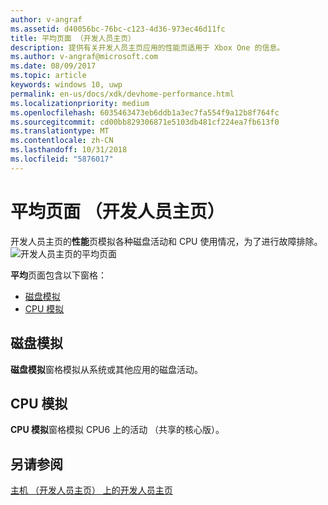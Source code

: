 ```yaml
---
author: v-angraf
ms.assetid: d40056bc-76bc-c123-4d36-973ec46d11fc
title: 平均页面 （开发人员主页）
description: 提供有关开发人员主页应用的性能页适用于 Xbox One 的信息。
ms.author: v-angraf@microsoft.com
ms.date: 08/09/2017
ms.topic: article
keywords: windows 10, uwp
permalink: en-us/docs/xdk/devhome-performance.html
ms.localizationpriority: medium
ms.openlocfilehash: 6035463473eb6ddb1a3ec7fa554f9a12b8f764fc
ms.sourcegitcommit: cd00bb829306871e5103db481cf224ea7fb613f0
ms.translationtype: MT
ms.contentlocale: zh-CN
ms.lasthandoff: 10/31/2018
ms.locfileid: "5876017"
---
```

# <a name="performance-page-dev-home"></a>平均页面 （开发人员主页）
   
  
开发人员主页的**性能**页模拟各种磁盘活动和 CPU 使用情况，为了进行故障排除。   
 ![开发人员主页的平均页面](images/devhome_performance.png)   
  
**平均**页面包含以下窗格：   
 
   *  [磁盘模拟](#ID4EEB)  
   *  [CPU 模拟](#ID4EOB)  

 
<a id="ID4EEB"></a>

   

## <a name="disk-simulation"></a>磁盘模拟  
   
  
**磁盘模拟**窗格模拟从系统或其他应用的磁盘活动。   
  
<a id="ID4EOB"></a>

   

## <a name="cpu-simulation"></a>CPU 模拟  
   
  
**CPU 模拟**窗格模拟 CPU6 上的活动 （共享的核心版）。   
  
<a id="ID4EYB"></a>

   

## <a name="see-also"></a>另请参阅  
 [主机 （开发人员主页） 上的开发人员主页](dev-home.md)

  